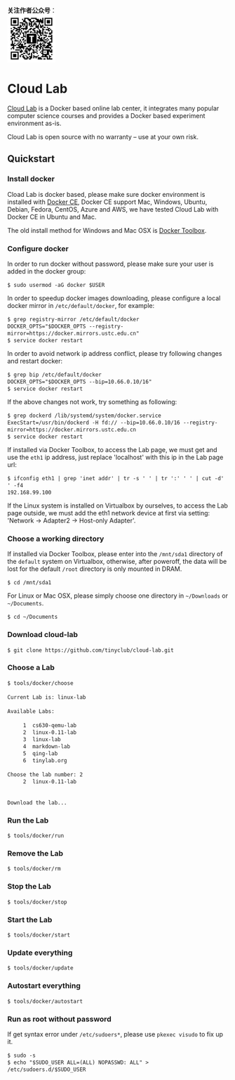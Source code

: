 **关注作者公众号**：
<br/>
<img src='images/tinylab-wechat.jpg' width='110px'/>
<br/>

# Cloud Lab

[Cloud Lab](http://tinylab.org/cloud-lab) is a Docker based online lab center, it integrates many popular computer
science courses and provides a Docker based experiment environment as-is.

Cloud Lab is open source with no warranty – use at your own risk.

## Quickstart

### Install docker

Cload Lab is docker based, please make sure docker environment is installed with [Docker CE](https://store.docker.com/search?type=edition&offering=community), Docker CE support Mac, Windows, Ubuntu, Debian, Fedora, CentOS, Azure and AWS, we have tested Cloud Lab with Docker CE in Ubuntu and Mac.

The old install method for Windows and Mac OSX is [Docker Toolbox](https://www.docker.com/docker-toolbox).

### Configure docker

In order to run docker without password, please make sure your user is added in the docker group:

    $ sudo usermod -aG docker $USER

In order to speedup docker images downloading, please configure a local docker mirror in `/etc/default/docker`, for example:

    $ grep registry-mirror /etc/default/docker
    DOCKER_OPTS="$DOCKER_OPTS --registry-mirror=https://docker.mirrors.ustc.edu.cn"
    $ service docker restart

In order to avoid network ip address conflict, please try following changes and restart docker:

    $ grep bip /etc/default/docker
    DOCKER_OPTS="$DOCKER_OPTS --bip=10.66.0.10/16"
    $ service docker restart

If the above changes not work, try something as following:

    $ grep dockerd /lib/systemd/system/docker.service
    ExecStart=/usr/bin/dockerd -H fd:// --bip=10.66.0.10/16 --registry-mirror=https://docker.mirrors.ustc.edu.cn
    $ service docker restart

If installed via Docker Toolbox, to access the Lab page, we must get and use the `eth1` ip address, just replace 'localhost' with this ip in the Lab page url:

    $ ifconfig eth1 | grep 'inet addr' | tr -s ' ' | tr ':' ' ' | cut -d' ' -f4
    192.168.99.100

If the Linux system is installed on Virtualbox by ourselves, to access the Lab page outside, we must add the eth1 network device at first via setting: 'Network -> Adapter2 -> Host-only Adapter'.

### Choose a working directory

If installed via Docker Toolbox, please enter into the `/mnt/sda1` directory of the `default` system on Virtualbox, otherwise, after poweroff, the data will be lost for the default `/root` directory is only mounted in DRAM.

    $ cd /mnt/sda1

For Linux or Mac OSX, please simply choose one directory in `~/Downloads` or `~/Documents`.

    $ cd ~/Documents

### Download cloud-lab

    $ git clone https://github.com/tinyclub/cloud-lab.git

### Choose a Lab

    $ tools/docker/choose

    Current Lab is: linux-lab

    Available Labs:

         1	cs630-qemu-lab
         2	linux-0.11-lab
         3	linux-lab
         4	markdown-lab
         5	qing-lab
         6	tinylab.org

    Choose the lab number: 2
         2	linux-0.11-lab


    Download the lab...

### Run the Lab

    $ tools/docker/run

### Remove the Lab

    $ tools/docker/rm

### Stop the Lab

    $ tools/docker/stop

### Start the Lab

    $ tools/docker/start

### Update everything

    $ tools/docker/update

### Autostart everything

    $ tools/docker/autostart

### Run as root without password

If get syntax error under `/etc/sudoers*`, please use `pkexec visudo` to fix up it.

    $ sudo -s
    $ echo "$SUDO_USER ALL=(ALL) NOPASSWD: ALL" > /etc/sudoers.d/$SUDO_USER
